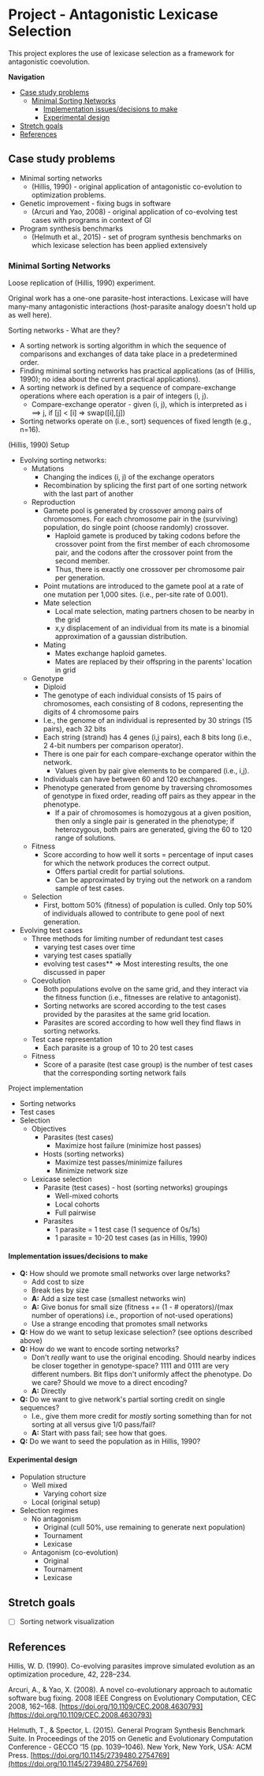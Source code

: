 # Project - Antagonistic Lexicase Selection

This project explores the use of lexicase selection as a framework for
antagonistic coevolution.

**Navigation**

<!-- TOC -->

- [Case study problems](#case-study-problems)
  - [Minimal Sorting Networks](#minimal-sorting-networks)
    - [Implementation issues/decisions to make](#implementation-issuesdecisions-to-make)
    - [Experimental design](#experimental-design)
- [Stretch goals](#stretch-goals)
- [References](#references)

<!-- /TOC -->

## Case study problems

- Minimal sorting networks
  - (Hillis, 1990) - original application of antagonistic co-evolution to optimization
    problems.
- Genetic improvement - fixing bugs in software
  - (Arcuri and Yao, 2008) - original application of co-evolving test cases with
    programs in context of GI
- Program synthesis benchmarks
  - (Helmuth et al., 2015) - set of program synthesis benchmarks on which lexicase
    selection has been applied extensively

### Minimal Sorting Networks

Loose replication of (Hillis, 1990) experiment.

Original work has a one-one parasite-host interactions. Lexicase will have many-many
antagonistic interactions (host-parasite analogy doesn't hold up as well here).

Sorting networks - What are they?

- A sorting network is sorting algorithm in which the sequence of comparisons and
  exchanges of data take place in a predetermined order.
- Finding minimal sorting networks has practical applications (as of (Hillis, 1990);
  no idea about the current practical applications).
- A sorting network is defined by a sequence of compare-exchange operations where
  each operation is a pair of integers (i, j).
  - Compare-exchange operator - given (i, j), which is interpreted as i ==> j,
    if [j] < [i] => swap([i],[j])
- Sorting networks operate on (i.e., sort) sequences of fixed length (e.g., n=16).

(Hillis, 1990) Setup

- Evolving sorting networks:
  - Mutations
    - Changing the indices (i, j) of the exchange operators
    - Recombination by splicing the first part of one sorting network with the last
      part of another
  - Reproduction
    - Gamete pool is generated by crossover among pairs of chromosomes. For each
      chromosome pair in the (surviving) population, do single point (choose randomly)
      crossover.
      - Haploid gamete is produced by taking codons before the crossover point
        from the first member of each chromosome pair, and the codons after the
        crossover point from the second member.
      - Thus, there is exactly one crossover per chromosome pair per generation.
    - Point mutations are introduced to the gamete pool at a rate of one mutation
      per 1,000 sites. (i.e., per-site rate of 0.001).
    - Mate selection
      - Local mate selection, mating partners chosen to be nearby in the grid
      - x,y displacement of an individual from its mate is a binomial approximation
        of a gaussian distribution.
    - Mating
      - Mates exchange haploid gametes.
      - Mates are replaced by their offspring in the parents' location in grid
  - Genotype
    - Diploid
    - The genotype of each individual consists of 15 pairs of chromosomes, each
      consisting of 8 codons, representing the digits of 4 chromosome pairs
    - I.e., the genome of an individual is represented by 30 strings (15 pairs),
      each 32 bits
    - Each string (strand) has 4 genes (i,j pairs), each 8 bits long (i.e., 2 
      4-bit numbers per comparison operator).
    - There is one pair for each compare-exchange operator within the network.
      - Values given by pair give elements to be compared (i.e., i,j).
    - Individuals can have between 60 and 120 exchanges.
    - Phenotype generated from genome by traversing chromosomes of genotype in fixed
      order, reading off pairs as they appear in the phenotype.
      - If a pair of chromosomes is homozygous at a given position, then only
        a single pair is generated in the phenotype; if heterozygous, both pairs
        are generated, giving the 60 to 120 range of solutions.
  - Fitness
    - Score according to how well it sorts = percentage of input cases for which
      the network produces the correct output.
      - Offers partial credit for partial solutions.
      - Can be approximated by trying out the network on a random sample of test
        cases.
  - Selection
    - First, bottom 50% (fitness) of population is culled. Only top 50% of individuals
      allowed to contribute to gene pool of next generation.
- Evolving test cases
  - Three methods for limiting number of redundant test cases
    - varying test cases over time
    - varying test cases spatially
    - evolving test cases** => Most interesting results, the one discussed in paper
  - Coevolution
    - Both populations evolve on the same grid, and they interact via the fitness
      function (i.e., fitnesses are relative to antagonist).
    - Sorting networks are scored according to the test cases provided by the parasites
      at the same grid location.
    - Parasites are scored according to how well they find flaws in sorting networks.
  - Test case representation
    - Each parasite is a group of 10 to 20 test cases
  - Fitness
    - Score of a parasite (test case group) is the number of test cases that
      the corresponding sorting network fails

Project implementation

- Sorting networks
- Test cases
- Selection
  - Objectives
    - Parasites (test cases)
      - Maximize host failure (minimize host passes)
    - Hosts (sorting networks)
      - Maximize test passes/minimize failures
      - Minimize network size
  - Lexicase selection
    - Parasite (test cases) - host (sorting networks) groupings
      - Well-mixed cohorts
      - Local cohorts
      - Full pairwise
    - Parasites
      - 1 parasite = 1 test case (1 sequence of 0s/1s)
      - 1 parasite = 10-20 test cases (as in Hillis, 1990)

#### Implementation issues/decisions to make

- **Q:** How should we promote small networks over large networks?
  - Add cost to size
  - Break ties by size
  - **A:** Add a size test case (smallest networks win)
  - **A:** Give bonus for small size (fitness += (1 - # operators)/(max number of operations)
    i.e., proportion of not-used operations)
  - Use a strange encoding that promotes small networks
- **Q:** How do we want to setup lexicase selection? (see options described above)
- **Q:** How do we want to encode sorting networks?
  - Don't *really* want to use the original encoding. Should nearby indices
    be closer together in genotype-space? 1111 and 0111 are very different numbers.
    Bit flips don't uniformly affect the phenotype. Do we care? Should we move
    to a direct encoding?
  - **A:** Directly
- **Q:** Do we want to give network's partial sorting credit on single sequences?
  - I.e., give them more credit for *mostly* sorting something than for not
    sorting at all versus give 1/0 pass/fail?
  - **A:** Start with pass fail; see how that goes.
- **Q:** Do we want to seed the population as in Hillis, 1990?

#### Experimental design

- Population structure
  - Well mixed
    - Varying cohort size
  - Local (original setup)
- Selection regimes
  - No antagonism
    - Original (cull 50%, use remaining to generate next population)
    - Tournament
    - Lexicase
  - Antagonism (co-evolution)
    - Original
    - Tournament
    - Lexicase

## Stretch goals

- [ ] Sorting network visualization

## References

Hillis, W. D. (1990). Co-evolving parasites improve simulated evolution
as an optimization procedure, 42, 228–234.

Arcuri, A., & Yao, X. (2008). A novel co-evolutionary approach to
automatic software bug fixing. 2008 IEEE Congress on Evolutionary Computation,
CEC 2008, 162–168. [https://doi.org/10.1109/CEC.2008.4630793](https://doi.org/10.1109/CEC.2008.4630793)

Helmuth, T., & Spector, L. (2015). General Program Synthesis Benchmark
Suite. In Proceedings of the 2015 on Genetic and Evolutionary Computation
Conference - GECCO ’15 (pp. 1039–1046). New York, New York, USA: ACM Press.
[https://doi.org/10.1145/2739480.2754769](https://doi.org/10.1145/2739480.2754769)
